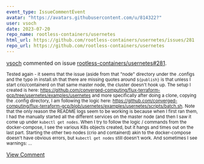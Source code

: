 ```yaml
---
event_type: IssueCommentEvent
avatar: "https://avatars.githubusercontent.com/u/814322?"
user: vsoch
date: 2023-07-20
repo_name: rootless-containers/usernetes
html_url: https://github.com/rootless-containers/usernetes/issues/281
repo_url: https://github.com/rootless-containers/usernetes
---
```


<a href='https://github.com/vsoch' target='_blank'>vsoch</a> commented on issue <a href='https://github.com/rootless-containers/usernetes/issues/281' target='_blank'>rootless-containers/usernetes#281</a>.

<small>Tested again - it seems that the issue (aside from that "node" directory under the .configs and the typo in install.sh that there are missing quotes around `${publish}` is that unless I start crio/containerd on that same master node, the cluster doesn't hook up. The setup I created is here: https://github.com/converged-computing/flux-terraform-gcp/tree/usernetes/examples/usernetes and more specifically after doing a clone, copying the .config directory, I am following the logic here: https://github.com/converged-computing/flux-terraform-gcp/blob/usernetes/examples/usernetes/scripts/batch.sh. Note that the only reason the README logs seem to be working is because when I first ran them, I had the manually started all the different services on the master node (and then I saw it come up under `kubectl get nodes`. When I try to follow the logic / commands from the docker-compose, I see the various K8s objects created, but it hangs and times out on the last part. Starting the other two nodes (crio and containerd) akin to the docker-compose doesn't have obvious errors, but `kubectl get nodes` still doesn't work. And sometimes I see warnings:...</small>

<a href='https://github.com/rootless-containers/usernetes/issues/281' target='_blank'>View Comment</a>